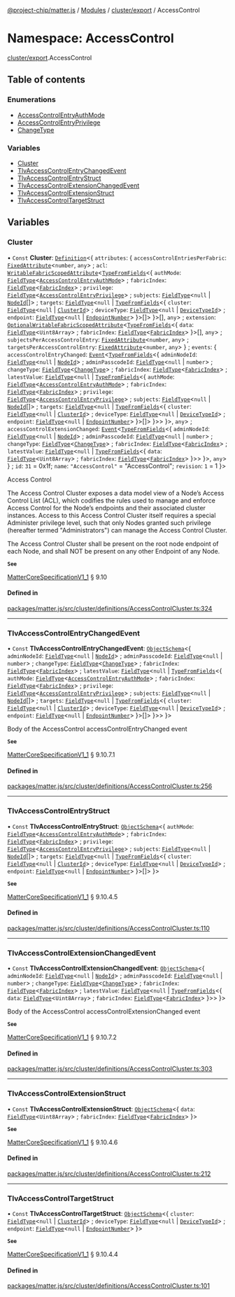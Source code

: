 [@project-chip/matter.js](../README.md) / [Modules](../modules.md) / [cluster/export](cluster_export.md) / AccessControl

# Namespace: AccessControl

[cluster/export](cluster_export.md).AccessControl

## Table of contents

### Enumerations

- [AccessControlEntryAuthMode](../enums/cluster_export.AccessControl.AccessControlEntryAuthMode.md)
- [AccessControlEntryPrivilege](../enums/cluster_export.AccessControl.AccessControlEntryPrivilege.md)
- [ChangeType](../enums/cluster_export.AccessControl.ChangeType.md)

### Variables

- [Cluster](cluster_export.AccessControl.md#cluster)
- [TlvAccessControlEntryChangedEvent](cluster_export.AccessControl.md#tlvaccesscontrolentrychangedevent)
- [TlvAccessControlEntryStruct](cluster_export.AccessControl.md#tlvaccesscontrolentrystruct)
- [TlvAccessControlExtensionChangedEvent](cluster_export.AccessControl.md#tlvaccesscontrolextensionchangedevent)
- [TlvAccessControlExtensionStruct](cluster_export.AccessControl.md#tlvaccesscontrolextensionstruct)
- [TlvAccessControlTargetStruct](cluster_export.AccessControl.md#tlvaccesscontroltargetstruct)

## Variables

### Cluster

• `Const` **Cluster**: [`Definition`](cluster_export.ClusterFactory.md#definition)\<\{ `attributes`: \{ `accessControlEntriesPerFabric`: [`FixedAttribute`](../interfaces/cluster_export.FixedAttribute.md)\<`number`, `any`\> ; `acl`: [`WritableFabricScopedAttribute`](../interfaces/cluster_export.WritableFabricScopedAttribute.md)\<[`TypeFromFields`](tlv_export.md#typefromfields)\<\{ `authMode`: [`FieldType`](../interfaces/tlv_export.FieldType.md)\<[`AccessControlEntryAuthMode`](../enums/cluster_export.AccessControl.AccessControlEntryAuthMode.md)\> ; `fabricIndex`: [`FieldType`](../interfaces/tlv_export.FieldType.md)\<[`FabricIndex`](datatype_export.md#fabricindex)\> ; `privilege`: [`FieldType`](../interfaces/tlv_export.FieldType.md)\<[`AccessControlEntryPrivilege`](../enums/cluster_export.AccessControl.AccessControlEntryPrivilege.md)\> ; `subjects`: [`FieldType`](../interfaces/tlv_export.FieldType.md)\<``null`` \| [`NodeId`](datatype_export.md#nodeid)[]\> ; `targets`: [`FieldType`](../interfaces/tlv_export.FieldType.md)\<``null`` \| [`TypeFromFields`](tlv_export.md#typefromfields)\<\{ `cluster`: [`FieldType`](../interfaces/tlv_export.FieldType.md)\<``null`` \| [`ClusterId`](datatype_export.md#clusterid)\> ; `deviceType`: [`FieldType`](../interfaces/tlv_export.FieldType.md)\<``null`` \| [`DeviceTypeId`](datatype_export.md#devicetypeid)\> ; `endpoint`: [`FieldType`](../interfaces/tlv_export.FieldType.md)\<``null`` \| [`EndpointNumber`](datatype_export.md#endpointnumber)\>  }\>[]\>  }\>[], `any`\> ; `extension`: [`OptionalWritableFabricScopedAttribute`](../interfaces/cluster_export.OptionalWritableFabricScopedAttribute.md)\<[`TypeFromFields`](tlv_export.md#typefromfields)\<\{ `data`: [`FieldType`](../interfaces/tlv_export.FieldType.md)\<`Uint8Array`\> ; `fabricIndex`: [`FieldType`](../interfaces/tlv_export.FieldType.md)\<[`FabricIndex`](datatype_export.md#fabricindex)\>  }\>[], `any`\> ; `subjectsPerAccessControlEntry`: [`FixedAttribute`](../interfaces/cluster_export.FixedAttribute.md)\<`number`, `any`\> ; `targetsPerAccessControlEntry`: [`FixedAttribute`](../interfaces/cluster_export.FixedAttribute.md)\<`number`, `any`\>  } ; `events`: \{ `accessControlEntryChanged`: [`Event`](../interfaces/cluster_export.Event.md)\<[`TypeFromFields`](tlv_export.md#typefromfields)\<\{ `adminNodeId`: [`FieldType`](../interfaces/tlv_export.FieldType.md)\<``null`` \| [`NodeId`](datatype_export.md#nodeid)\> ; `adminPasscodeId`: [`FieldType`](../interfaces/tlv_export.FieldType.md)\<``null`` \| `number`\> ; `changeType`: [`FieldType`](../interfaces/tlv_export.FieldType.md)\<[`ChangeType`](../enums/cluster_export.AccessControl.ChangeType.md)\> ; `fabricIndex`: [`FieldType`](../interfaces/tlv_export.FieldType.md)\<[`FabricIndex`](datatype_export.md#fabricindex)\> ; `latestValue`: [`FieldType`](../interfaces/tlv_export.FieldType.md)\<``null`` \| [`TypeFromFields`](tlv_export.md#typefromfields)\<\{ `authMode`: [`FieldType`](../interfaces/tlv_export.FieldType.md)\<[`AccessControlEntryAuthMode`](../enums/cluster_export.AccessControl.AccessControlEntryAuthMode.md)\> ; `fabricIndex`: [`FieldType`](../interfaces/tlv_export.FieldType.md)\<[`FabricIndex`](datatype_export.md#fabricindex)\> ; `privilege`: [`FieldType`](../interfaces/tlv_export.FieldType.md)\<[`AccessControlEntryPrivilege`](../enums/cluster_export.AccessControl.AccessControlEntryPrivilege.md)\> ; `subjects`: [`FieldType`](../interfaces/tlv_export.FieldType.md)\<``null`` \| [`NodeId`](datatype_export.md#nodeid)[]\> ; `targets`: [`FieldType`](../interfaces/tlv_export.FieldType.md)\<``null`` \| [`TypeFromFields`](tlv_export.md#typefromfields)\<\{ `cluster`: [`FieldType`](../interfaces/tlv_export.FieldType.md)\<``null`` \| [`ClusterId`](datatype_export.md#clusterid)\> ; `deviceType`: [`FieldType`](../interfaces/tlv_export.FieldType.md)\<``null`` \| [`DeviceTypeId`](datatype_export.md#devicetypeid)\> ; `endpoint`: [`FieldType`](../interfaces/tlv_export.FieldType.md)\<``null`` \| [`EndpointNumber`](datatype_export.md#endpointnumber)\>  }\>[]\>  }\>\>  }\>, `any`\> ; `accessControlExtensionChanged`: [`Event`](../interfaces/cluster_export.Event.md)\<[`TypeFromFields`](tlv_export.md#typefromfields)\<\{ `adminNodeId`: [`FieldType`](../interfaces/tlv_export.FieldType.md)\<``null`` \| [`NodeId`](datatype_export.md#nodeid)\> ; `adminPasscodeId`: [`FieldType`](../interfaces/tlv_export.FieldType.md)\<``null`` \| `number`\> ; `changeType`: [`FieldType`](../interfaces/tlv_export.FieldType.md)\<[`ChangeType`](../enums/cluster_export.AccessControl.ChangeType.md)\> ; `fabricIndex`: [`FieldType`](../interfaces/tlv_export.FieldType.md)\<[`FabricIndex`](datatype_export.md#fabricindex)\> ; `latestValue`: [`FieldType`](../interfaces/tlv_export.FieldType.md)\<``null`` \| [`TypeFromFields`](tlv_export.md#typefromfields)\<\{ `data`: [`FieldType`](../interfaces/tlv_export.FieldType.md)\<`Uint8Array`\> ; `fabricIndex`: [`FieldType`](../interfaces/tlv_export.FieldType.md)\<[`FabricIndex`](datatype_export.md#fabricindex)\>  }\>\>  }\>, `any`\>  } ; `id`: ``31`` = 0x1f; `name`: ``"AccessControl"`` = "AccessControl"; `revision`: ``1`` = 1 }\>

Access Control

The Access Control Cluster exposes a data model view of a Node’s Access Control List (ACL), which codifies the
rules used to manage and enforce Access Control for the Node’s endpoints and their associated cluster instances.
Access to this Access Control Cluster itself requires a special Administer privilege level, such that only Nodes
granted such privilege (hereafter termed "Administrators") can manage the Access Control Cluster.

The Access Control Cluster shall be present on the root node endpoint of each Node, and shall NOT be present on
any other Endpoint of any Node.

**`See`**

[MatterCoreSpecificationV1_1](../interfaces/spec_export.MatterCoreSpecificationV1_1.md) § 9.10

#### Defined in

[packages/matter.js/src/cluster/definitions/AccessControlCluster.ts:324](https://github.com/project-chip/matter.js/blob/c15b1068/packages/matter.js/src/cluster/definitions/AccessControlCluster.ts#L324)

___

### TlvAccessControlEntryChangedEvent

• `Const` **TlvAccessControlEntryChangedEvent**: [`ObjectSchema`](../classes/tlv_export.ObjectSchema.md)\<\{ `adminNodeId`: [`FieldType`](../interfaces/tlv_export.FieldType.md)\<``null`` \| [`NodeId`](datatype_export.md#nodeid)\> ; `adminPasscodeId`: [`FieldType`](../interfaces/tlv_export.FieldType.md)\<``null`` \| `number`\> ; `changeType`: [`FieldType`](../interfaces/tlv_export.FieldType.md)\<[`ChangeType`](../enums/cluster_export.AccessControl.ChangeType.md)\> ; `fabricIndex`: [`FieldType`](../interfaces/tlv_export.FieldType.md)\<[`FabricIndex`](datatype_export.md#fabricindex)\> ; `latestValue`: [`FieldType`](../interfaces/tlv_export.FieldType.md)\<``null`` \| [`TypeFromFields`](tlv_export.md#typefromfields)\<\{ `authMode`: [`FieldType`](../interfaces/tlv_export.FieldType.md)\<[`AccessControlEntryAuthMode`](../enums/cluster_export.AccessControl.AccessControlEntryAuthMode.md)\> ; `fabricIndex`: [`FieldType`](../interfaces/tlv_export.FieldType.md)\<[`FabricIndex`](datatype_export.md#fabricindex)\> ; `privilege`: [`FieldType`](../interfaces/tlv_export.FieldType.md)\<[`AccessControlEntryPrivilege`](../enums/cluster_export.AccessControl.AccessControlEntryPrivilege.md)\> ; `subjects`: [`FieldType`](../interfaces/tlv_export.FieldType.md)\<``null`` \| [`NodeId`](datatype_export.md#nodeid)[]\> ; `targets`: [`FieldType`](../interfaces/tlv_export.FieldType.md)\<``null`` \| [`TypeFromFields`](tlv_export.md#typefromfields)\<\{ `cluster`: [`FieldType`](../interfaces/tlv_export.FieldType.md)\<``null`` \| [`ClusterId`](datatype_export.md#clusterid)\> ; `deviceType`: [`FieldType`](../interfaces/tlv_export.FieldType.md)\<``null`` \| [`DeviceTypeId`](datatype_export.md#devicetypeid)\> ; `endpoint`: [`FieldType`](../interfaces/tlv_export.FieldType.md)\<``null`` \| [`EndpointNumber`](datatype_export.md#endpointnumber)\>  }\>[]\>  }\>\>  }\>

Body of the AccessControl accessControlEntryChanged event

**`See`**

[MatterCoreSpecificationV1_1](../interfaces/spec_export.MatterCoreSpecificationV1_1.md) § 9.10.7.1

#### Defined in

[packages/matter.js/src/cluster/definitions/AccessControlCluster.ts:256](https://github.com/project-chip/matter.js/blob/c15b1068/packages/matter.js/src/cluster/definitions/AccessControlCluster.ts#L256)

___

### TlvAccessControlEntryStruct

• `Const` **TlvAccessControlEntryStruct**: [`ObjectSchema`](../classes/tlv_export.ObjectSchema.md)\<\{ `authMode`: [`FieldType`](../interfaces/tlv_export.FieldType.md)\<[`AccessControlEntryAuthMode`](../enums/cluster_export.AccessControl.AccessControlEntryAuthMode.md)\> ; `fabricIndex`: [`FieldType`](../interfaces/tlv_export.FieldType.md)\<[`FabricIndex`](datatype_export.md#fabricindex)\> ; `privilege`: [`FieldType`](../interfaces/tlv_export.FieldType.md)\<[`AccessControlEntryPrivilege`](../enums/cluster_export.AccessControl.AccessControlEntryPrivilege.md)\> ; `subjects`: [`FieldType`](../interfaces/tlv_export.FieldType.md)\<``null`` \| [`NodeId`](datatype_export.md#nodeid)[]\> ; `targets`: [`FieldType`](../interfaces/tlv_export.FieldType.md)\<``null`` \| [`TypeFromFields`](tlv_export.md#typefromfields)\<\{ `cluster`: [`FieldType`](../interfaces/tlv_export.FieldType.md)\<``null`` \| [`ClusterId`](datatype_export.md#clusterid)\> ; `deviceType`: [`FieldType`](../interfaces/tlv_export.FieldType.md)\<``null`` \| [`DeviceTypeId`](datatype_export.md#devicetypeid)\> ; `endpoint`: [`FieldType`](../interfaces/tlv_export.FieldType.md)\<``null`` \| [`EndpointNumber`](datatype_export.md#endpointnumber)\>  }\>[]\>  }\>

**`See`**

[MatterCoreSpecificationV1_1](../interfaces/spec_export.MatterCoreSpecificationV1_1.md) § 9.10.4.5

#### Defined in

[packages/matter.js/src/cluster/definitions/AccessControlCluster.ts:110](https://github.com/project-chip/matter.js/blob/c15b1068/packages/matter.js/src/cluster/definitions/AccessControlCluster.ts#L110)

___

### TlvAccessControlExtensionChangedEvent

• `Const` **TlvAccessControlExtensionChangedEvent**: [`ObjectSchema`](../classes/tlv_export.ObjectSchema.md)\<\{ `adminNodeId`: [`FieldType`](../interfaces/tlv_export.FieldType.md)\<``null`` \| [`NodeId`](datatype_export.md#nodeid)\> ; `adminPasscodeId`: [`FieldType`](../interfaces/tlv_export.FieldType.md)\<``null`` \| `number`\> ; `changeType`: [`FieldType`](../interfaces/tlv_export.FieldType.md)\<[`ChangeType`](../enums/cluster_export.AccessControl.ChangeType.md)\> ; `fabricIndex`: [`FieldType`](../interfaces/tlv_export.FieldType.md)\<[`FabricIndex`](datatype_export.md#fabricindex)\> ; `latestValue`: [`FieldType`](../interfaces/tlv_export.FieldType.md)\<``null`` \| [`TypeFromFields`](tlv_export.md#typefromfields)\<\{ `data`: [`FieldType`](../interfaces/tlv_export.FieldType.md)\<`Uint8Array`\> ; `fabricIndex`: [`FieldType`](../interfaces/tlv_export.FieldType.md)\<[`FabricIndex`](datatype_export.md#fabricindex)\>  }\>\>  }\>

Body of the AccessControl accessControlExtensionChanged event

**`See`**

[MatterCoreSpecificationV1_1](../interfaces/spec_export.MatterCoreSpecificationV1_1.md) § 9.10.7.2

#### Defined in

[packages/matter.js/src/cluster/definitions/AccessControlCluster.ts:303](https://github.com/project-chip/matter.js/blob/c15b1068/packages/matter.js/src/cluster/definitions/AccessControlCluster.ts#L303)

___

### TlvAccessControlExtensionStruct

• `Const` **TlvAccessControlExtensionStruct**: [`ObjectSchema`](../classes/tlv_export.ObjectSchema.md)\<\{ `data`: [`FieldType`](../interfaces/tlv_export.FieldType.md)\<`Uint8Array`\> ; `fabricIndex`: [`FieldType`](../interfaces/tlv_export.FieldType.md)\<[`FabricIndex`](datatype_export.md#fabricindex)\>  }\>

**`See`**

[MatterCoreSpecificationV1_1](../interfaces/spec_export.MatterCoreSpecificationV1_1.md) § 9.10.4.6

#### Defined in

[packages/matter.js/src/cluster/definitions/AccessControlCluster.ts:212](https://github.com/project-chip/matter.js/blob/c15b1068/packages/matter.js/src/cluster/definitions/AccessControlCluster.ts#L212)

___

### TlvAccessControlTargetStruct

• `Const` **TlvAccessControlTargetStruct**: [`ObjectSchema`](../classes/tlv_export.ObjectSchema.md)\<\{ `cluster`: [`FieldType`](../interfaces/tlv_export.FieldType.md)\<``null`` \| [`ClusterId`](datatype_export.md#clusterid)\> ; `deviceType`: [`FieldType`](../interfaces/tlv_export.FieldType.md)\<``null`` \| [`DeviceTypeId`](datatype_export.md#devicetypeid)\> ; `endpoint`: [`FieldType`](../interfaces/tlv_export.FieldType.md)\<``null`` \| [`EndpointNumber`](datatype_export.md#endpointnumber)\>  }\>

**`See`**

[MatterCoreSpecificationV1_1](../interfaces/spec_export.MatterCoreSpecificationV1_1.md) § 9.10.4.4

#### Defined in

[packages/matter.js/src/cluster/definitions/AccessControlCluster.ts:101](https://github.com/project-chip/matter.js/blob/c15b1068/packages/matter.js/src/cluster/definitions/AccessControlCluster.ts#L101)
